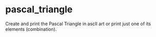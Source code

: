 # pascal_triangle
Create and print the Pascal Triangle in ascII art or print just one of its elements (combination).
